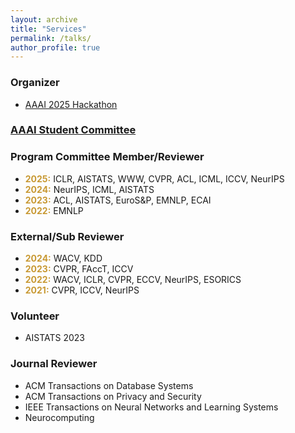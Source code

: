 ```yaml
---
layout: archive
title: "Services"
permalink: /talks/
author_profile: true
---
```


### Organizer
- <a href="https://aaai.org/conference/aaai/aaai-25/hackathon/">AAAI 2025 Hackathon</a>

### <a href="https://aaai.org/about-aaai/aaai-officers-and-committees/">AAAI Student Committee</a>

### Program Committee Member/Reviewer
- <b style="color: #C89933">2025:</b> ICLR, AISTATS, WWW, CVPR, ACL, ICML, ICCV, NeurIPS 
- <b style="color: #C89933">2024:</b> NeurIPS, ICML, AISTATS 
- <b style="color: #C89933">2023:</b> ACL, AISTATS, EuroS&P, EMNLP, ECAI
- <b style="color: #C89933">2022:</b> EMNLP

### External/Sub Reviewer
- <b style="color: #C89933">2024:</b> WACV, KDD
- <b style="color: #C89933">2023:</b> CVPR, FAccT, ICCV
- <b style="color: #C89933">2022:</b> WACV, ICLR, CVPR, ECCV, NeurIPS, ESORICS
- <b style="color: #C89933">2021:</b> CVPR, ICCV, NeurIPS

### Volunteer
- AISTATS 2023

### Journal Reviewer
- ACM Transactions on Database Systems
- ACM Transactions on Privacy and Security
- IEEE Transactions on Neural Networks and Learning Systems
- Neurocomputing
